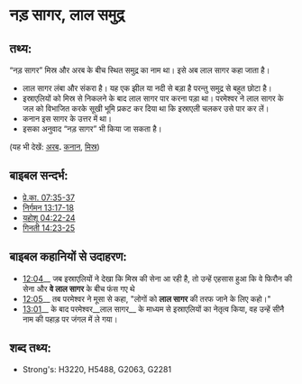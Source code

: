 # नड़ सागर, लाल समुद्र #

## तथ्य: ##

“नड़ सागर” मिस्र और अरब के बीच स्थित समुद्र का नाम था। इसे अब लाल सागर कहा जाता है।
 
* लाल सागर लंबा और संकरा है। यह एक झील या नदी से बड़ा है परन्तु समुद्र से बहुत छोटा है।
* इस्राएलियों को मिस्र से निकलने के बाद लाल सागर पार करना पड़ा था। परमेश्वर ने लाल सागर के जल को विभाजित करके सूखी भूमि प्रकट कर दिया था कि इस्राएली चलकर उसे पार कर लें।
* कनान इस सागर के उत्तर में था।
* इसका अनुवाद “नड़ सागर” भी किया जा सकता है।

(यह भी देखें: [अरब](../names/arabia.md)**.** [कनान](../names/canaan.md), [मिस्र](../names/egypt.md))

## बाइबल सन्दर्भ: ##

* [प्रे.का. 07:35-37](rc://hi/tn/help/act/07/35)
* [निर्गमन 13:17-18](rc://hi/tn/help/exo/13/17)
* [यहोशू 04:22-24](rc://hi/tn/help/jos/04/22)
* [गिनती 14:23-25](rc://hi/tn/help/num/14/23)

## बाइबल कहानियों से उदाहरण: ##

* [12:04](rc://hi/tn/help/obs/12/04)__ जब इस्राएलियों ने देखा कि मिस्र की सेना आ रही है, तो उन्हें एहसास हुआ कि वे फिरौन की सेना और __वे लाल सागर__ के बीच फंस गए थे
* [12:05](rc://hi/tn/help/obs/12/05)__ तब परमेश्वर ने मूसा से कहा, "लोगों को __लाल सागर__ की तरफ जाने के लिए कहो।"
* [13:01](rc://hi/tn/help/obs/13/01)__ के बाद परमेश्वर__लाल सागर__ के माध्यम से इस्राएलियों का नेतृत्व किया, वह उन्हें सीनै नाम की पहाड़ पर जंगल में ले गया।

## शब्द तथ्य: ##

* Strong's: H3220, H5488, G2063, G2281
